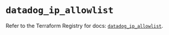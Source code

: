 # `datadog_ip_allowlist`

Refer to the Terraform Registry for docs: [`datadog_ip_allowlist`](https://registry.terraform.io/providers/datadog/datadog/3.52.0/docs/resources/ip_allowlist).
